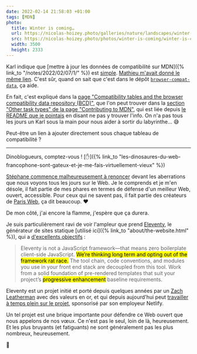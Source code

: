 ```yaml
---
date: 2022-02-14 21:58:03 +01:00
tags: [MDN]
photo:
  title: Winter is coming…
  url: https://nicolas-hoizey.photo/galleries/nature/landscapes/winter-is-coming/
  src: https://nicolas-hoizey.photo/photos/winter-is-coming/winter-is-coming.jpg
  width: 3500
  height: 2333
---
```


Karl indique que [mettre à jour les données de compatibilité sur MDN]({% link_to "/notes/2022/02/07/1/" %}) est [simple](https://www.la-grange.net/2022/02/08/choux). [Mathieu m'avait donné le même lien](https://twitter.com/dioxmat/status/1490692043131310081). C'est sûr, quand on sait que c'est dans le dépôt [`browser-compat-data`](https://github.com/mdn/browser-compat-data/), ça aide.

En fait, c'est expliqué dans la [page "Compatibility tables and the browser compatibility data repository (BCD)"](https://developer.mozilla.org/en-US/docs/MDN/Structures/Compatibility_tables), que l'on peut trouver dans la [section "Other task types" de la page "Contributing to MDN"](https://developer.mozilla.org/en-US/docs/MDN/Contribute#other_task_types), qui est liée depuis [le README que je pointais](https://github.com/mdn/content/blob/main/README.md) en disant ne pas y trouver l'info. On n'a pas tous les jours un Karl sous la main pour nous aider à sortir du labyrinthe… 😅

Peut-être un lien à ajouter directement sous chaque tableau de compatibilité ?

---

Dinoblogueurs, comptez-vous ! [✋]({% link_to "les-dinosaures-du-web-francophone-sont-gateux-et-je-me-fais-virtuellement-vieux" %})

[Stéphane commence malheureusement à renoncer](https://nota-bene.org/Les-dinosaures) devant les aberrations que nous voyons tous les jours sur le Web. Je le comprends et je m'en désole, il fait partie de mes phares en termes de défense d'un meilleur Web, ouvert, accessible. Pour ceux qui ne savent pas, il fait partie des créateurs de [Paris Web](https://www.paris-web.fr/), ça dit beaucoup. ❤️

De mon côté, j'ai encore la flamme, j'espère que ça durera.

Je suis particulièrement ravi de voir l'ampleur que prend [Eleventy](https://11ty.dev/), le générateur de sites statique [utilisé ici]({% link_to "about/the-website.html" %}), qui a [d'excellents objectifs](https://www.11ty.dev/docs/) :

> Eleventy is not a JavaScript framework—that means zero boilerplate client-side JavaScript. <mark>We’re thinking long term and opting out of the framework rat race.</mark> The tool chain, code conventions, and modules you use in your front end stack are decoupled from this tool. Work from a solid foundation of pre-rendered templates that suit your project’s <mark>progressive enhancement</mark> baseline requirements.

Eleventy est un projet initié et porté depuis quelques années par un [Zach Leatherman](https://www.zachleat.com/) avec des valeurs en or, et qui depuis aujourd'hui peut [travailler à temps plein sur le projet](https://www.zachleat.com/web/eleventy-oss/), sponsorisé par son employeur Netlify.

Un tel projet est une brique importante pour défendre ce Web ouvert que nous appelons de nos vœux. Ce n'est pas le seul, loin de là, heureusement. Et les plus bruyants (et fatiguants) ne sont généralement pas les plus nombreux, heureusement.

🤞

